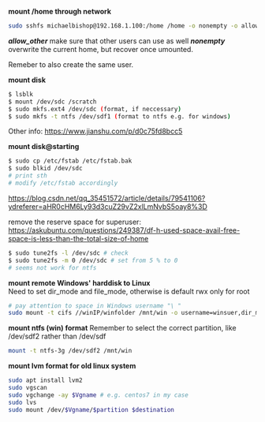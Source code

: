 **mount /home through network**
```bash
sudo sshfs michaelbishop@192.168.1.100:/home /home -o nonempty -o allow_other -o default_permissions -F /dev/null -o UserKnownHostsFile=/dev/null -o StrictHostKeyChecking=no -o IdentitiesOnly=yes -o IdentityFile=/dev/null
```
***allow_other*** make sure that other users can use as well
***nonempty*** overwrite the current home, but recover once umounted.

Remeber to also create the same user.

**mount disk**
```bash
$ lsblk
$ mount /dev/sdc /scratch
$ sudo mkfs.ext4 /dev/sdc (format, if neccessary)
$ sudo mkfs -t ntfs /dev/sdf1 (format to ntfs e.g. for windows)
```
Other info: https://www.jianshu.com/p/d0c75fd8bcc5

**mount disk@starting**
```bash
$ sudo cp /etc/fstab /etc/fstab.bak
$ sudo blkid /dev/sdc
# print sth
# modify /etc/fstab accordingly
```
https://blog.csdn.net/qq_35451572/article/details/79541106?ydreferer=aHR0cHM6Ly93d3cuZ29vZ2xlLmNvbS5oay8%3D


remove the reserve space for superuser: https://askubuntu.com/questions/249387/df-h-used-space-avail-free-space-is-less-than-the-total-size-of-home
```bash
$ sudo tune2fs -l /dev/sdc # check
$ sudo tune2fs -m 0 /dev/sdc # set from 5 % to 0
# seems not work for ntfs

```
**mount remote Windows' harddisk to Linux** \
Need to set dir_mode and file_mode, otherwise is default rwx only for root
```bash
# pay attention to space in Windows username "\ "
sudo mount -t cifs //winIP/winfolder /mnt/win -o username=winsuer,dir_mode=0777,file_mode=0777
```
**mount ntfs (win) format**
Remember to select the correct partition, like /dev/sdf2 rather than /dev/sdf
```bash
mount -t ntfs-3g /dev/sdf2 /mnt/win
```

**mount lvm format for old linux system**
```bash
sudo apt install lvm2
sudo vgscan
sudo vgchange -ay $Vgname # e.g. centos7 in my case
sudo lvs
sudo mount /dev/$Vgname/$partition $destination
```

